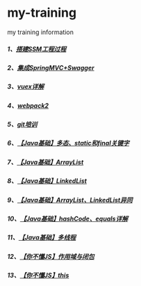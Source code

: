 # my-training
my training information

##### 1、[搭建SSM工程过程](https://github.com/wyh2020/my-training/blob/master/%E6%90%AD%E5%BB%BASSM%E5%B7%A5%E7%A8%8B%E8%BF%87%E7%A8%8B.pdf)   
##### 2、[集成SpringMVC+Swagger](https://github.com/wyh2020/my-training/blob/master/%E9%9B%86%E6%88%90SpringMVC%2BSwagger.pdf)    
##### 3、[vuex详解](https://github.com/wyh2020/my-training/blob/master/vuex%E8%AF%A6%E8%A7%A3.pdf)    
##### 4、[webpack2](https://github.com/wyh2020/my-training/blob/master/webpack2.pdf)
##### 5、[git培训](https://github.com/wyh2020/my-training/blob/master/git%E5%9F%B9%E8%AE%AD.pdf)
##### 6、[【Java基础】多态、static和final关键字](https://github.com/wyh2020/my-training/blob/master/%E5%A4%9A%E6%80%81%E3%80%81static%E5%92%8Cfinal%E5%85%B3%E9%94%AE%E5%AD%97.pdf)
##### 7、[【Java基础】ArrayList](https://github.com/wyh2020/my-training/blob/master/ArrayList.pdf)
##### 8、[【Java基础】LinkedList](https://github.com/wyh2020/my-training/blob/master/LinkedList.pdf)
##### 9、[【Java基础】ArrayList、LinkedList异同](https://github.com/wyh2020/my-training/blob/master/ArrayList%E3%80%81LinkedList%E5%BC%82%E5%90%8C.pdf)
##### 10、[【Java基础】hashCode、equals详解](https://github.com/wyh2020/my-training/blob/master/hashCode%E3%80%81equals%E8%AF%A6%E8%A7%A3.pdf)
##### 11、[【Java基础】多线程](https://github.com/wyh2020/my-training/blob/master/%E5%A4%9A%E7%BA%BF%E7%A8%8B.pdf)
##### 12、[【你不懂JS】作用域与闭包](https://github.com/wyh2020/my-training/blob/master/%E3%80%90%E4%BD%A0%E4%B8%8D%E6%87%82JS%E3%80%91%E4%BD%9C%E7%94%A8%E5%9F%9F%E4%B8%8E%E9%97%AD%E5%8C%85.png)
##### 13、[【你不懂JS】this](https://github.com/wyh2020/my-training/blob/master/%E3%80%90%E4%BD%A0%E4%B8%8D%E6%87%82JS%E3%80%91%E4%BD%9C%E7%94%A8%E5%9F%9F%E4%B8%8E%E9%97%AD%E5%8C%85.png)

